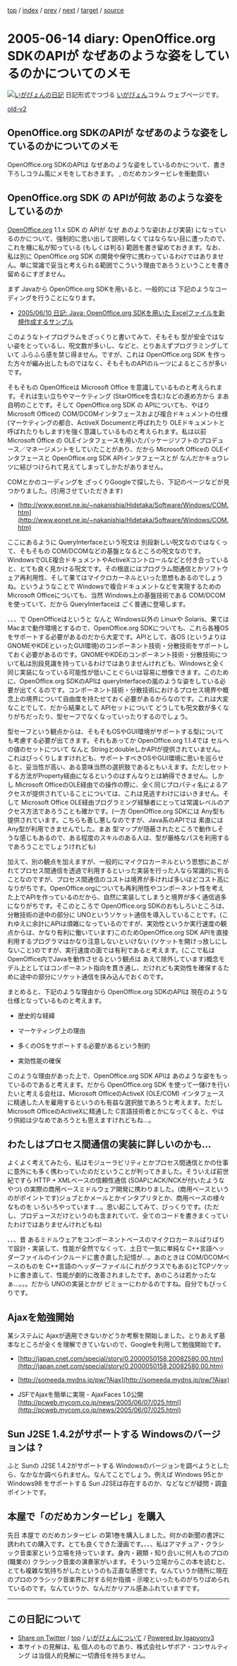 [top](../index.html) 
 / [index](index.html) 
 / [prev](ig050613.html) 
 / [next](ig050615.html) 
 / [target](https://www.igapyon.jp/igapyon/diary/2005/ig050614.html) 
 / [source](https://github.com/igapyon/diary/blob/master/2005/ig050614.src.md) 

2005-06-14 diary: OpenOffice.org SDKのAPIが なぜあのような姿をしているのかについてのメモ
=====================================================================================================
[![いがぴょんの日記](https://www.igapyon.jp/igapyon/diary/images/iga200306s.jpg "いがぴょん")](https://www.igapyon.jp/igapyon/diary/memo/memoigapyon.html) 日記形式でつづる [いがぴょん](https://www.igapyon.jp/igapyon/diary/memo/memoigapyon.html)コラム ウェブページです。

[old-v2](ig050614-orig.html)

## OpenOffice.org SDKのAPIが なぜあのような姿をしているのかについてのメモ

OpenOffice.org SDKのAPIは なぜあのような姿をしているのかについて、書き下ろしコラム風にメモをしておきます。 , のだめカンタービレを衝動買い


## OpenOffice.org SDK の APIが何故 あのような姿をしているのか

[OpenOffice.org](http://ja.openoffice.org/) 1.1.x SDK の APIが なぜ あのような姿(および実装) になっているのかについて、強制的に思い出して説明しなくてはならない目に遭ったので、これを機に私が知っている
(もしくは判る) 範囲を書き留めておきます。なお、私は別に OpenOffice.org SDK の開発や保守に携わっているわけではありません。単に常識で妥当と考えられる範囲でこういう理由であろうということを書き留めるにすぎません。

まず Javaから OpenOffice.org SDKを用いると、一般的には 下記のようなコーディングを行うことになります。

* [2005/06/10 日記: Java: OpenOffice.org SDKを用いた Excelファイルを新規作成するサンプル](ig050610.html)

このようなトイプログラムをざっくりと書いてみて、そもそも 型が安全ではない姿をとっているし、呪文数が多いし、などと、とりあえずプログラミングしていて ふらふら感を禁じ得ません。ですが、これは OpenOffice.org SDK を作った方々が編み出したものではなく、そもそものAPIのルーツによるところが多いです。

そもそもの OpenOfficeは Microsoft Office を意識しているものと考えられます。それは生い立ちやマーケティング (StarOfficeを含む)などの進め方から まあ自明のことです。そして OpenOffice.org SDK の APIについても、やはり Microsoft Officeの COM/DCOMインタフェースおよび複合ドキュメントの仕様 (マーケティングの都合、ActiveX Documentと呼ばれたり OLEドキュメントと呼ばれたりもします)を強く意識しているものと考えられます。私は以前 Microsoft Office の OLEインタフェースを用いたパッケージソフトのプロデュース／マネージメントをしていたことがあり、だから
Microsoft Officeの OLEインタフェースと OpenOffice.org SDK APIインタフェースとが なんだかキョウレツに結びつけられて見えてしまってしかたがありません。

COMとかのコーディングを ざっくりGoogleで探したら、下記のページなどが見つかりました。(引用させていただきます)

* [http://www.eonet.ne.jp/~nakanishia/Hidetaka/Software/Windows/COM.htm](http://www.eonet.ne.jp/~nakanishia/Hidetaka/Software/Windows/COM.htm)

ここにあるように QueryInterfaceという呪文は 別段新しい呪文なのではなくって、そもそもの COM/DCOMなどの基盤となるところの呪文なのです。WindowsでOLE複合ドキュメントやActiveXコントロールなどと付き合っていると、とても良く見かける呪文です。その根底にはプログラム間通信とかソフトウェア再利用性、そして果てはマイクロカーネルといった思想もあるのでしょうね。というようなことで
Windowsで複合ドキュメントなどを実現するための Microsoft Officeについても、当然 Windows上の基盤技術である COM/DCOMを使っていて、だから
QueryInterfaceは ごく普通に登場します。

、、、で OpenOfficeはというと なんと Windows以外の Linuxや Solaris、果ては Macまで動作環境とするので、OpenOffice.org
SDKについても、これら各種OSをサポートする必要があるのだから大変です。APIとして、各OS (というよりは GNOMEやKDEといったGUI環境)のコンポーネント技術・分散技術をサポートしておく必要があるのです。GNOMEやKDEのコンポーネント技術・分散技術について私は別段見識を持っているわけではありませんけれども、Windowsと全く同じ実装になっている可能性が低いことぐらいは容易に想像できます。このために、OpenOffice.org
SDKのAPIは queryInterfaceの嵐のような姿をしている必要が出てくるのです。コンポーネント技術・分散技術におけるプロセス境界や概念上の境界について自由度を持たせておく必要があるからなのです。これは大変なことでして、だから結果として APIセットについて どうしても呪文数が多くなりがちだったり、型セーフでなくなっていったりするのでしょう。

型セーフという観点からは、そもそもOSやGUI環境がサポートする型についても考慮する必要が出てきます。それもあってか OpenOffice.org
1.1.4では セルへの値のセットについて なんと StringとdoubleしかAPIが提供されていません。これはびっくりしますけれども、サポートすべきOSやGUI環境に思いを巡らせると、妥当性が高い、ある意味当然の選択肢であるともいえます。ただしセットする方法がProperty経由になるというのはすんなりとは納得できません。しかし Microsoft OfficeのOLE経由での操作の際に、全く同じプロパティ名によるアクセスが提供されていることについては、これは見逃すわけにはいきません。そして
Microsoft Office OLE経由プログラミング経験者にとっては常識レベルのアクセス方法であろうことも確かです。(一方 OpenOffice.org
SDKには Any型も提供されています。こちらも善し悪しなのですが、Java系のAPIでは 素直には Any型が利用できませんでした。まあ 型マップが隠蔽されたところで動作しそうな感じもあるので、ある程度のスキルのある人は、型が厳格なパスを利用するであろうことでしょうけれども)

加えて、別の観点を加えますが、一般的にマイクロカーネルという思想にあこがれてプロセス間通信を透過で利用するといった実装を行った人なら常識的に判ることなのですが、プロセス間通信のコストは境界が多ければ多いほどコスト高になりがちです。OpenOffice.orgについても再利用性やコンポーネント性を考えた上でAPIを作っているのだから、自然に実装してしまうと境界が多く通信過多になりがちです。そこのところで OpenOffice.org
SDKのおもしろいところは、分散技術の途中の部分に UNOというソケット通信を導入していることです。(これゆえに余計にAPIは煩雑になっているのですが、実効性というか実行速度の観点からは、かなり有利に働いています)このためOpenOffice.org SDK APIを直接利用するプログラマはかなり注意しないといけない (ソケットを開けっ放しにしないこと)のですが、実行速度の面では有利であると考えます。(ここで私は OpenOffice内でJavaを動作させるという観点は あえて除外しています)概念モデル上としてはコンポーネント指向を貫き通し、だけれども実効性を確保するために途中の部分にソケット通信を挟み込んでおくのです。

まとめると、下記のような理由から OpenOffice.org SDKのAPIは 現在のような仕様となっているものと考えます。

* 歴史的な経緯
  
* マーケティング上の理由
  
* 多くのOSをサポートする必要があるという制約
  
* 実効性能の確保

このような理由があった上で、OpenOffice.org SDK APIは あのような姿をもっているのであると考えます。だから OpenOffice.org
SDK を使って一儲けを行いたいと考える会社は、Microsoft OfficeのActiveX (OLE/COM) インタフェースに精通した人を雇用するというのも有益な選択肢であろうと考えます。ただし
Microsoft OfficeのActiveXに精通した C言語技術者とかになってくると、やはり供給は少なめであろうとも思えますけれどもね…。

## わたしはプロセス間通信の実装に詳しいのかも…

よくよく考えてみたら、私はモジューラビリティとかプロセス間通信とかの仕事に意外にも多く携わっていたのだということが判ってきました。そういえば前世紀ですら
HTTP + XMLベースの信頼性通信 (SOAPにACK/NCKが付いたようなやつ) の実際の商用ベースミドルウェア開発に携わりました。(商用ベースというのがポイントです)ジョブとかメールとかインタプリタとか、商用ベースの様々なものを いろいろやっています…。思い起こしてみて、びっくりです。(ただし、プロデュースだけというのも含まれていて、全てのコードを書きまくっていたわけではありませんけれどもね)

、、、昔 あるミドルウェアをコンポーネントベースのマイクロカーネルばりばりで設計・実装して、性能が全然でなくって、土日で一気に単純な C++言語ヘッダーファイルのインクルードに書き直した記憶が…。あのときは
COM/DCOMベースのものを C++言語のヘッダーファイル(これがクラスでもある)とTCPソケットに書き直して、性能が劇的に改善されましたです。あのころは若かったなぁ…。。。だから
UNOの実装とかが ビミョーにわかるのですね。自分でもびっくりです。

## Ajaxを勉強開始

某システムに Ajaxが適用できないかどうか考察を開始しました。とりあえず基本なところが全くを理解できていないので、Googleを利用して勉強開始です。

* [http://japan.cnet.com/special/story/0,2000050158,20082580,00.htm](http://japan.cnet.com/special/story/0,2000050158,20082580,00.htm)
  
* [http://someeda.mydns.jp/pw/?Ajax](http://someeda.mydns.jp/pw/?Ajax)
  
* JSFでAjaxを簡単に実現 - AjaxFaces 1.0公開
  [http://pcweb.mycom.co.jp/news/2005/06/07/025.html](http://pcweb.mycom.co.jp/news/2005/06/07/025.html)

## Sun J2SE 1.4.2がサポートする Windowsのバージョンは ?

ふと Sunの J2SE 1.4.2がサポートする Windowsのバージョンを調べようとしたら、なかなか調べられません。なんてことでしょう。例えば Windows 95とか Windows98 をサポートする Sun J2SEは存在するのか、などなどが疑問・調査ポイントです。

## 本屋で「のだめカンタービレ」を購入

先日 本屋で のだめカンタービレ  の第1巻を購入しました。何かの新聞の書評に誘われての購入です。とても良くできた漫画です。、、、私はアマチュア・クラシック音楽家という立場を持っています。身内・親類・知り合いに何人ものプロの(職業の) クラシック音楽の演奏家がいます。そういう立場からこの本を読むと、とても複雑な気持ちがしたというのも正直な感想です。なんていうか随所に現在のプロのクラシック音楽界に対する何か指摘・示唆といったものがちりばめられているのです。なんていうか、なんだかリアル感あふれていますです。


----------------------------------------------------------------------------------------------------

## この日記について

* [Share on Twitter](https://twitter.com/intent/tweet?hashtags=igapyon%2Cdiary%2C%E3%81%84%E3%81%8C%E3%81%B4%E3%82%87%E3%82%93&text=OpenOffice.org+SDK%E3%81%AEAPI%E3%81%8C+%E3%81%AA%E3%81%9C%E3%81%82%E3%81%AE%E3%82%88%E3%81%86%E3%81%AA%E5%A7%BF%E3%82%92%E3%81%97%E3%81%A6%E3%81%84%E3%82%8B%E3%81%AE%E3%81%8B%E3%81%AB%E3%81%A4%E3%81%84%E3%81%A6%E3%81%AE%E3%83%A1%E3%83%A2&url=https%3A%2F%2Fwww.igapyon.jp%2Figapyon%2Fdiary%2F2005%2Fig050614.html) / [top](../index.html) / [いがぴょんについて](https://www.igapyon.jp/igapyon/diary/memo/memoigapyon.html) / [Powered by Igapyonv3](https://github.com/igapyon/igapyonv3)
* 本サイトの見解は、私 個人のものであり、株式会社レザボア・コンサルティング は当個人的見解に一切責任を持ちません。 
